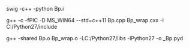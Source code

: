 swig -c++ -python Bp.i

g++ -c -fPIC -D MS_WIN64 --std=c++11 Bp.cpp Bp_wrap.cxx -I C:/Python27/include

g++ -shared Bp.o Bp_wrap.o -LC:/Python27/libs -lPython27 -o _Bp.pyd
